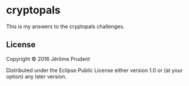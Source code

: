 # cryptopals

This is my answers to the cryptopals challenges.

## License

Copyright © 2016 Jérôme Prudent

Distributed under the Eclipse Public License either version 1.0 or (at
your option) any later version.
